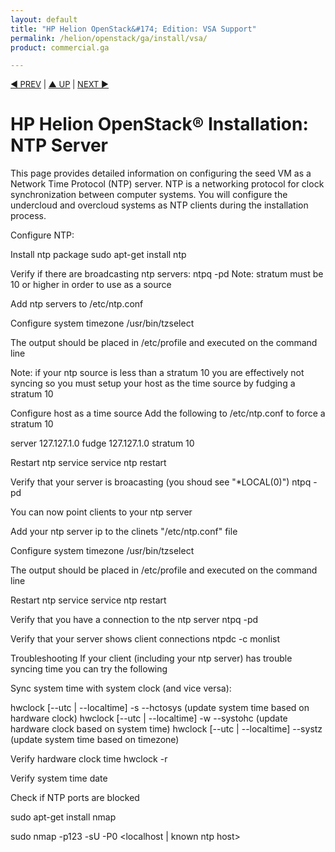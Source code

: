 ```yaml
---
layout: default
title: "HP Helion OpenStack&#174; Edition: VSA Support"
permalink: /helion/openstack/ga/install/vsa/
product: commercial.ga

---
```

<!--UNDER REVISION-->


<script>

function PageRefresh {
onLoad="window.refresh"
}

PageRefresh();

</script>

<p style="font-size: small;"> <a href="/helion/openstack/install/kvm/">&#9664; PREV</a> | <a href="/helion/openstack/install-overview/">&#9650; UP</a> | <a href="/helion/openstack/install/esx/">NEXT &#9654;</a> </p>


# HP Helion OpenStack&#174; Installation: NTP Server

This page provides detailed information on configuring the seed VM as a Network Time Protocol (NTP) server. NTP is a networking protocol for clock synchronization between computer systems. You will configure the undercloud and overcloud systems as NTP clients during the installation process.



Configure NTP:

Install ntp package
sudo apt-get install ntp

Verify if there are broadcasting ntp servers:
ntpq -pd
Note: stratum must be 10 or higher in order to use as a source

Add ntp servers to /etc/ntp.conf

Configure system timezone
/usr/bin/tzselect

The output should be placed in /etc/profile and executed on the command line

Note: if your ntp source is less than a stratum 10 you are effectively not syncing
so you must setup your host as the time source by fudging a stratum 10

Configure host as a time source
Add the following to /etc/ntp.conf to force a stratum 10

server 127.127.1.0
fudge 127.127.1.0 stratum 10

Restart ntp service
service ntp restart

Verify that your server is broacasting (you shoud see "*LOCAL(0)")
ntpq -pd

You can now point clients to your ntp server

Add your ntp server ip to the clinets "/etc/ntp.conf" file

Configure system timezone
/usr/bin/tzselect

The output should be placed in /etc/profile and executed on the command line

Restart ntp service
service ntp restart

Verify that you have a connection to the ntp server
ntpq -pd

Verify that your server shows client connections
ntpdc -c monlist

Troubleshooting
If your client (including your ntp server) has trouble syncing time you can try the following

Sync system time with system clock (and vice versa):

hwclock [--utc | --localtime] -s --hctosys (update system time based on hardware clock)
hwclock [--utc | --localtime] -w --systohc (update hardware clock based on system time)
hwclock [--utc | --localtime] --systz (update system time based on timezone)

Verify hardware clock time
hwclock -r

Verify system time
date

 

Check if NTP ports are blocked

sudo apt-get install nmap

sudo nmap -p123 -sU -P0 <localhost | known ntp host>
